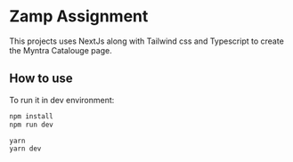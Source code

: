 # Zamp Assignment

This projects uses NextJs along with Tailwind css and Typescript to create the Myntra Catalouge page.

## How to use

To run it in dev environment:

```bash
npm install
npm run dev
```

```bash
yarn
yarn dev
```
